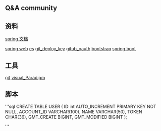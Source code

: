 ## Q&A community

## 资料
[spring 文档](https://spring.io/)

[spring web](http://spring.io/guides/gs/serving-web-content/)
[es](https://elasticsearch.cn/explore)
[git_deploy_key](http://developer.github.com/v3/guides/managing-deploy-keys/#deploy-keys)
[gitub_oauth](https://developer.github.com/apps/building-oauth-apps/creating-an-oauth-app/)
[bootstrap](http://v3.bootcss.com/getting-started)
[spring boot](https://docs.spring.io/spring-boot/docs/2.0.0.RC1/reference/htmlsingle/#boot-features-embedded-database-support)
## 工具
[git](https://git-scm.com/download)
[visual_Paradigm](http://www.visual-paradigm.com)

## 脚本
'''sql
CREATE TABLE USER
(
  ID int AUTO_INCREMENT PRIMARY KEY NOT NULL,
  ACCOUNT_ID   VARCHAR(100),
  NAME         VARCHAR(50),
  TOKEN        CHAR(36),
  GMT_CREATE   BIGINT,
  GMT_MODIFIED BIGINT
);


'''